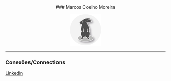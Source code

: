 <center>
### Marcos Coelho Moreira

![Logo](./assets/logoAsset.png)
</center>

---

### Conexões/Connections

[Linkedin](https://www.linkedin.com/in/marcos-coelho-moreira/)